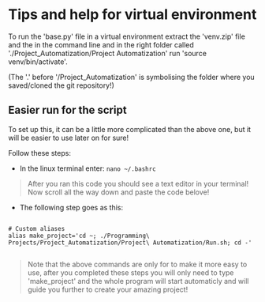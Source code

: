 # Tips and help for virtual environment

To run the 'base.py' file in a virtual environment extract the 'venv.zip' file and the in the command line and in the right folder called './Project_Automatization/Project Automatization' run 'source venv/bin/activate'. 

(The '.' before '/Project_Automatization' is symbolising the folder where you saved/cloned the git repository!)

## Easier run for the script

To set up this, it can be a little more complicated than the above one, but it will be easier to use later on for sure! 

Follow these steps:
- In the linux terminal enter:
        ```
        nano ~/.bashrc
        ```
>   After you ran this code you should see a text editor in your terminal! Now scroll all the way down and paste the code belove!
- The following step goes as this:

```
        
# Custom aliases        
alias make_project='cd ~; ./Programming\ Projects/Project_Automatization/Project\ Automatization/Run.sh; cd -'
        
```
>   Note that the above commands are only for to make it more easy to use, after you completed these steps you will only need to type 'make_project' and the whole program will start automaticly and will guide you further to create your amazing project!